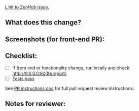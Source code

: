 [Link to ZenHub issue.](link-goes-here)

## What does this change?

## Screenshots (for front-end PR):

## Checklist:

+ [ ] If front end or functionality change, run locally and check http://0.0.0.0:8000/report/.
+ [ ] [Tests pass](https://github.com/USDOJ/crt-portal/#tests)

See [PR instructions doc](https://github.com/usdoj/crt-portal/blob/master/docs/pull_requests.md) for full pull request review instructions.

## Notes for reviewer:
